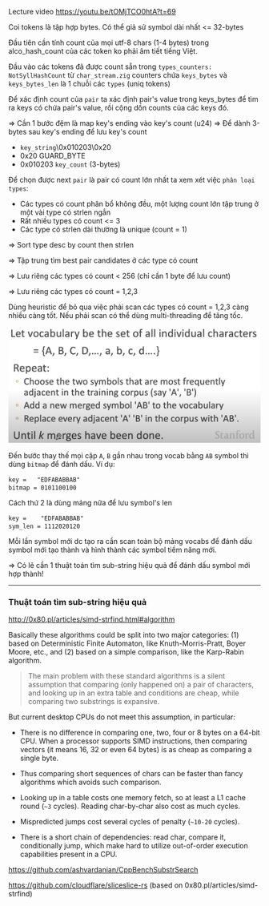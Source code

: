 Lecture video https://youtu.be/tOMjTCO0htA?t=69

Coi tokens là tập hợp bytes. Có thể giả sử symbol dài nhất <= 32-bytes

Đầu tiên cần tính count của mọi utf-8 chars (1-4 bytes) trong alco_hash_count của các token ko phải âm tiết tiếng Việt.

Đầu vào các tokens đã được count sẵn trong `types_counters: NotSyllHashCount` từ `char_stream.zig` counters chứa `keys_bytes` và `keys_bytes_len` là 1 chuỗi các `types` (uniq tokens)

Để xác định count của `pair` ta xác định pair's value trong keys_bytes để tìm ra keys có chứa pair's value, rồi cộng dồn counts của các keys đó.

=> Cần 1 bước đệm là map key's ending vào key's count (u24)
=> Để dành 3-bytes sau key's ending để lưu key's count

* `key_string`\0x010203\0x20
* 0x20 GUARD_BYTE
* 0x010203 `key_count` (3-bytes)


Để chọn được next `pair` là pair có count lớn nhất ta xem xét việc `phân loại types`:
* Các types có count phân bổ không đều, một lượng count lớn tập trung ở một vài type có strlen ngắn
* Rất nhiều types có count <= 3
* Các type có strlen dài thường là unique (count = 1)

=> Sort type desc by count then strlen 

=> Tập trung tìm best pair candidates ở các type có count

=> Lưu riêng các types có count < 256 (chỉ cần 1 byte để lưu count)

=> Lưu riêng các types có count = 1,2,3

Dùng heuristic để bỏ qua việc phải scan các types có count = 1,2,3 càng nhiều càng tốt.
Nếu phải scan có thể dùng multi-threading để tăng tốc.

![](bpe_learn.png)

Đến bước thay thế mọi cặp `A`, `B` gần nhau trong vocab bằng `AB` symbol thì dùng `bitmap` để đánh dấu. Ví dụ:
```
key =   "EDFABABBAB"
bitmap = 0101100100
```

Cách thứ 2 là dùng mảng nữa để lưu symbol's len
```
key =    "EDFABABBAB"
sym_len = 1112020120
```

Mỗi lần symbol mới dc tạo ra cần scan toàn bộ mảng vocabs để đánh dấu symbol mới tạo thành và hình thành các symbol tiềm năng mới.

=> Có lẽ cần 1 thuật toán tìm sub-string hiệu quả để đánh dấu symbol mới hợp thành!

- - -


### Thuật toán tìm sub-string hiệu quả

http://0x80.pl/articles/simd-strfind.html#algorithm

Basically these algorithms could be split into two major categories: (1) based on Deterministic Finite Automaton, like Knuth-Morris-Pratt, Boyer Moore, etc., and (2) based on a simple comparison, like the Karp-Rabin algorithm.

> The main problem with these standard algorithms is a silent assumption that comparing (only happened on) a pair of characters, and looking up in an extra table and conditions are cheap, while comparing two substrings is expansive.

But current desktop CPUs do not meet this assumption, in particular:

* There is no difference in comparing one, two, four or 8 bytes on a 64-bit CPU. When a processor supports SIMD instructions, then comparing vectors (it means 16, 32 or even 64 bytes) is as cheap as comparing a single byte.

* Thus comparing short sequences of chars can be faster than fancy algorithms which avoids such comparison.

* Looking up in a table costs one memory fetch, so at least a L1 cache round (`~3` cycles). Reading char-by-char also cost as much cycles.

* Mispredicted jumps cost several cycles of penalty (`~10-20` cycles).

* There is a short chain of dependencies: read char, compare it, conditionally jump, which make hard to utilize out-of-order execution capabilities present in a CPU.


https://github.com/ashvardanian/CppBenchSubstrSearch

https://github.com/cloudflare/sliceslice-rs (based on 0x80.pl/articles/simd-strfind)